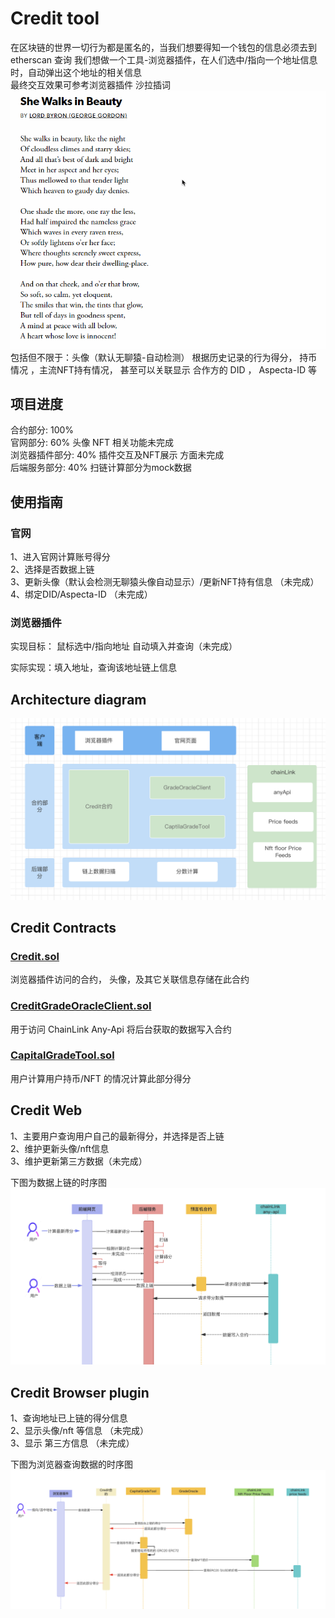 # Credit tool
在区块链的世界一切行为都是匿名的，当我们想要得知一个钱包的信息必须去到etherscan 查询
我们想做一个工具-浏览器插件，在人们选中/指向一个地址信息时，自动弹出这个地址的相关信息  
最终交互效果可参考浏览器插件 沙拉插词 ![image](./images/shala.gif)
包括但不限于：头像（默认无聊猿-自动检测） 根据历史记录的行为得分， 持币情况 ，主流NFT持有情况，  甚至可以关联显示 合作方的 DID ， Aspecta-ID 等

## 项目进度
合约部分: 100%  
官网部分: 60%  头像 NFT 相关功能未完成  
浏览器插件部分: 40%  插件交互及NFT展示 方面未完成  
后端服务部分: 40%  扫链计算部分为mock数据  

## 使用指南
### 官网
1、进入官网计算账号得分  
2、选择是否数据上链  
3、更新头像（默认会检测无聊猿头像自动显示）/更新NFT持有信息   （未完成）  
4、绑定DID/Aspecta-ID （未完成）  


### 浏览器插件  
实现目标： 鼠标选中/指向地址 自动填入并查询（未完成）

实际实现：填入地址，查询该地址链上信息


## Architecture diagram

![image](./images/ArchitectureDiagram.png)


## Credit Contracts
### [Credit.sol](./contracts/contracts/Credit.sol)
浏览器插件访问的合约， 头像，及其它关联信息存储在此合约  
### [CreditGradeOracleClient.sol](./contracts/contracts/CreditGradeOracleClient.sol)
 用于访问 ChainLink Any-Api 将后台获取的数据写入合约

### [CapitalGradeTool.sol](./contracts/contracts/CapitalGradeTool.sol)
 用户计算用户持币/NFT 的情况计算此部分得分

## Credit Web
1、主要用户查询用户自己的最新得分，并选择是否上链  
2、维护更新头像/nft信息   
3、维护更新第三方数据（未完成）

下图为数据上链的时序图
![image](./images/DataUpload.png)

## Credit Browser plugin
1、查询地址已上链的得分信息  
2、显示头像/nft 等信息  （未完成）  
3、显示 第三方信息 （未完成）  

下图为浏览器查询数据的时序图
![image](./images/GetPluginData.png)
